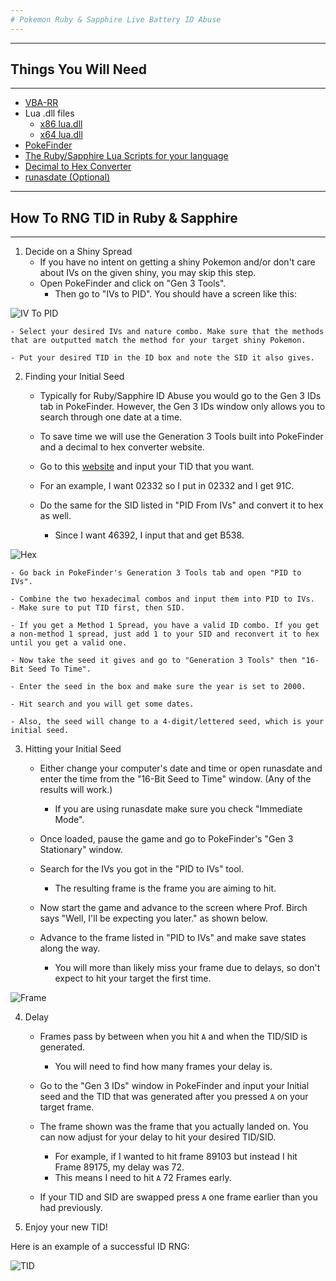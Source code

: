 ```yaml
---
# Pokemon Ruby & Sapphire Live Battery ID Abuse
---
```


---
## Things You Will Need
---

- [VBA-RR](https://github.com/TASVideos/vba-rerecording/releases)
- Lua .dll files
    - [x86 lua.dll](https://www.dropbox.com/s/2o4hdphn7j9z349/lua-dll-x86.zip?dl=0)
    - [x64 lua.dll](https://www.dropbox.com/s/t8yttukleqserzp/lua-dll-x64.rar?dl=0)
- [PokeFinder](https://github.com/Admiral-Fish/PokeFinder/releases)
- [The Ruby/Sapphire Lua Scripts for your language](http://pokerng.forumcommunity.net/?t=56443955)
- [Decimal to Hex Converter](https://www.binaryhexconverter.com/decimal-to-hex-converter)
- [runasdate (Optional)](https://runasdate.en.softonic.com/)

---
## How To RNG TID in Ruby & Sapphire
---

1. Decide on a Shiny Spread
    - If you have no intent on getting a shiny Pokemon and/or don't care about IVs on the given shiny, you may skip this step.
    - Open PokeFinder and click on "Gen 3 Tools". 
        - Then go to "IVs to PID". You should have a screen like this:

![IV To PID](https://snag.gy/bTkeXi.jpg)

    - Select your desired IVs and nature combo. Make sure that the methods that are outputted match the method for your target shiny Pokemon.

    - Put your desired TID in the ID box and note the SID it also gives.

2. Finding your Initial Seed

    - Typically for Ruby/Sapphire ID Abuse you would go to the Gen 3 IDs tab in PokeFinder. However, the Gen 3 IDs window only allows you to search through one date at a time. 

    - To save time we will use the Generation 3 Tools built into PokeFinder and a decimal to hex converter website.

    - Go to this [website](https://www.binaryhexconverter.com/decimal-to-hex-converter) and input your TID that you want. 
    
    - For an example, I want 02332 so I put in 02332 and I get 91C. 
    
    - Do the same for the SID listed in "PID From IVs" and convert it to hex as well. 
        - Since I want 46392, I input that and get B538. 

![Hex](https://snag.gy/EZkURB.jpg)

    - Go back in PokeFinder's Generation 3 Tools tab and open "PID to IVs". 
    
    - Combine the two hexadecimal combos and input them into PID to IVs.    - Make sure to put TID first, then SID. 

    - If you get a Method 1 Spread, you have a valid ID combo. If you get a non-method 1 spread, just add 1 to your SID and reconvert it to hex until you get a valid one.

    - Now take the seed it gives and go to "Generation 3 Tools" then "16-Bit Seed To Time". 
    
    - Enter the seed in the box and make sure the year is set to 2000.

    - Hit search and you will get some dates. 
    
    - Also, the seed will change to a 4-digit/lettered seed, which is your initial seed.

3. Hitting your Initial Seed

    - Either change your computer's date and time or open runasdate and enter the time from the "16-Bit Seed to Time" window. (Any of the results will work.) 
        - If you are using runasdate make sure you check "Immediate Mode".

    - Once loaded, pause the game and go to PokeFinder's "Gen 3 Stationary" window. 
    
    - Search for the IVs you got in the "PID to IVs" tool. 
        - The resulting frame is the frame you are aiming to hit.

    - Now start the game and advance to the screen where Prof. Birch says "Well, I'll be expecting you later." as shown below. 
    
    - Advance to the frame listed in "PID to IVs" and make save states along the way. 
        - You will more than likely miss your frame due to delays, so don't expect to hit your target the first time. 

![Frame](https://snag.gy/lte3bH.jpg)

4. Delay

    - Frames pass by between when you hit `A` and when the TID/SID is generated. 
        - You will need to find how many frames your delay is. 
        
    - Go to the "Gen 3 IDs" window in PokeFinder and input your Initial seed and the TID that was generated after you pressed `A` on your target frame.
     
    - The frame shown was the frame that you actually landed on. You can now adjust for your delay to hit your desired TID/SID. 
        - For example, if I wanted to hit frame 89103 but instead I hit Frame 89175, my delay was 72.
        - This means I need to hit `A` 72 Frames early. 
        
    - If your TID and SID are swapped press `A` one frame earlier than you had previously.


5. Enjoy your new TID!

Here is an example of a successful ID RNG:

![TID](https://snag.gy/yfJlxs.jpg)
        
